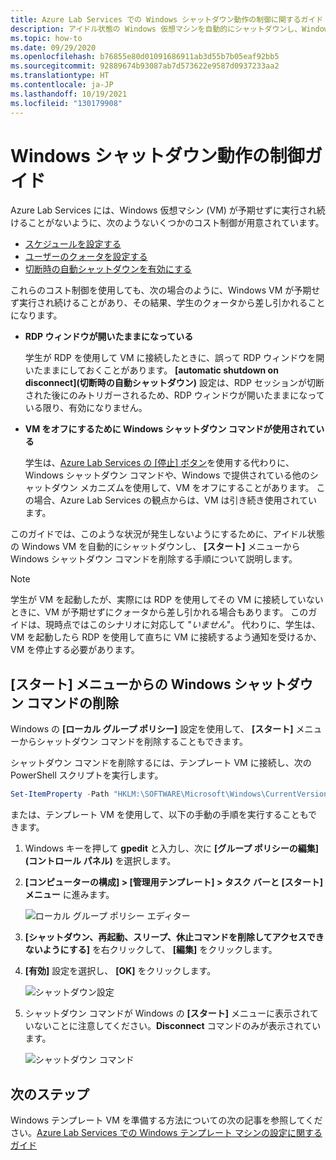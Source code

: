 ```yaml
---
title: Azure Lab Services での Windows シャットダウン動作の制御に関するガイド | Microsoft Docs
description: アイドル状態の Windows 仮想マシンを自動的にシャットダウンし、Windows シャットダウン コマンドを削除する手順について説明します。
ms.topic: how-to
ms.date: 09/29/2020
ms.openlocfilehash: b76855e80d01091686911ab3d55b7b05eaf92bb5
ms.sourcegitcommit: 92889674b93087ab7d573622e9587d0937233aa2
ms.translationtype: HT
ms.contentlocale: ja-JP
ms.lasthandoff: 10/19/2021
ms.locfileid: "130179908"
---
```

# <a name="guide-to-controlling-windows-shutdown-behavior"></a>Windows シャットダウン動作の制御ガイド

Azure Lab Services には、Windows 仮想マシン (VM) が予期せずに実行され続けることがないように、次のようないくつかのコスト制御が用意されています。
 - [スケジュールを設定する](./tutorial-setup-classroom-lab.md#set-a-schedule-for-the-lab)
 - [ユーザーのクォータを設定する](./how-to-configure-student-usage.md#set-quotas-for-users)
 - [切断時の自動シャットダウンを有効にする](./how-to-enable-shutdown-disconnect.md)

これらのコスト制御を使用しても、次の場合のように、Windows VM が予期せず実行され続けることがあり、その結果、学生のクォータから差し引かれることになります。

- **RDP ウィンドウが開いたままになっている**
  
    学生が RDP を使用して VM に接続したときに、誤って RDP ウィンドウを開いたままにしておくことがあります。  **[automatic shutdown on disconnect]\(切断時の自動シャットダウン\)** 設定は、RDP セッションが切断された後にのみトリガーされるため、RDP ウィンドウが開いたままになっている限り、有効になりません。

- **VM をオフにするために Windows シャットダウン コマンドが使用されている**
  
    学生は、[Azure Lab Services の [停止] ボタン](./how-to-use-classroom-lab.md#start-or-stop-the-vm)を使用する代わりに、Windows シャットダウン コマンドや、Windows で提供されている他のシャットダウン メカニズムを使用して、VM をオフにすることがあります。  この場合、Azure Lab Services の観点からは、VM は引き続き使用されています。
    
このガイドでは、このような状況が発生しないようにするために、アイドル状態の Windows VM を自動的にシャットダウンし、 **[スタート]** メニューから Windows シャットダウン コマンドを削除する手順について説明します。  

> [!NOTE]
> 学生が VM を起動したが、実際には RDP を使用してその VM に接続していないときに、VM が予期せずにクォータから差し引かれる場合もあります。  このガイドは、現時点ではこのシナリオに対応して "*いません*"。  代わりに、学生は、VM を起動したら RDP を使用して直ちに VM に接続するよう通知を受けるか、VM を停止する必要があります。

## <a name="remove-windows-shutdown-command-from-start-menu"></a>[スタート] メニューからの Windows シャットダウン コマンドの削除

Windows の **[ローカル グループ ポリシー]** 設定を使用して、 **[スタート]** メニューからシャットダウン コマンドを削除することもできます。

シャットダウン コマンドを削除するには、テンプレート VM に接続し、次の PowerShell スクリプトを実行します。

```powershell
Set-ItemProperty -Path "HKLM:\SOFTWARE\Microsoft\Windows\CurrentVersion\Policies\Explorer" -Name "HidePowerOptions" -Value 1 -Force
```

または、テンプレート VM を使用して、以下の手動の手順を実行することもできます。

1. Windows キーを押して **gpedit** と入力し、次に **[グループ ポリシーの編集] (コントロール パネル)** を選択します。

1. **[コンピューターの構成] > [管理用テンプレート] > タスク バーと [スタート] メニュー** に進みます。  

    ![ローカル グループ ポリシー エディター](./media/how-to-windows-shutdown/group-policy-shutdown.png)

1. **[シャットダウン、再起動、スリープ、休止コマンドを削除してアクセスできないようにする]** を右クリックして、 **[編集]** をクリックします。

1. **[有効]** 設定を選択し、 **[OK]** をクリックします。
 
   ![シャットダウン設定](./media/how-to-windows-shutdown/edit-shutdown.png)

1. シャットダウン コマンドが Windows の **[スタート]** メニューに表示されていないことに注意してください。**Disconnect** コマンドのみが表示されています。

    ![シャットダウン コマンド](./media/how-to-windows-shutdown/start-menu.png)

## <a name="next-steps"></a>次のステップ
Windows テンプレート VM を準備する方法についての次の記事を参照してください。[Azure Lab Services での Windows テンプレート マシンの設定に関するガイド](how-to-prepare-windows-template.md)